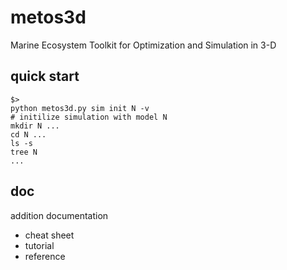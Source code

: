 # metos3d
 Marine Ecosystem Toolkit for Optimization and Simulation in 3-D

## quick start



```
$>
python metos3d.py sim init N -v
# initilize simulation with model N
mkdir N ...
cd N ...
ls -s
tree N
...
```

## doc

addition documentation

- cheat sheet
- tutorial
- reference

